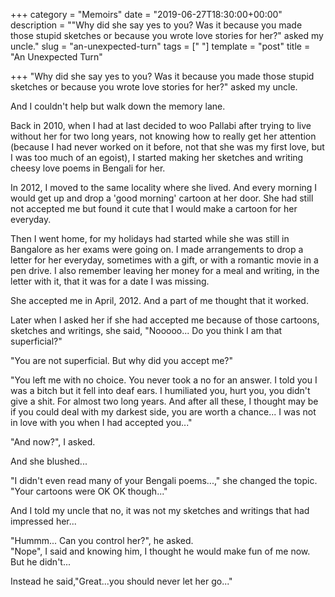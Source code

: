 +++
category = "Memoirs"
date = "2019-06-27T18:30:00+00:00"
description = "\"Why did she say yes to you? Was it because you made those stupid sketches or because you wrote love stories for her?\" asked my uncle."
slug = "an-unexpected-turn"
tags = ["  "]
template = "post"
title = "An Unexpected Turn"

+++
"Why did she say yes to you? Was it because you made those stupid sketches or because you wrote love stories for her?" asked my uncle.

And I couldn't help but walk down the memory lane.

Back in 2010, when I had at last decided to woo Pallabi after trying to live without her for two long years, not knowing how to really get her attention (because I had never worked on it before, not that she was my first love, but I was too much of an egoist), I started making her sketches and writing cheesy love poems in Bengali for her.

In 2012, I moved to the same locality where she lived. And every morning I would get up and drop a 'good morning' cartoon at her door. She had still not accepted me but found it cute that I would make a cartoon for her everyday.

Then I went home, for my holidays had started while she was still in Bangalore as her exams were going on. I made arrangements to drop a letter for her everyday, sometimes with a gift, or with a romantic movie in a pen drive. I also remember leaving her money for a meal and writing, in the letter with it, that it was for a date I was missing.

She accepted me in April, 2012. And a part of me thought that it worked.

Later when I asked her if she had accepted me because of those cartoons, sketches and writings, she said, "Nooooo... Do you think I am that superficial?"

"You are not superficial. But why did you accept me?"

"You left me with no choice. You never took a no for an answer. I told you I was a bitch but it fell into deaf ears. I humiliated you, hurt you, you didn't give a shit. For almost two long years. And after all these, I thought may be if you could deal with my darkest side, you are worth a chance... I was not in love with you when I had accepted you..."

"And now?", I asked.

And she blushed...

"I didn't even read many of your Bengali poems...," she changed the topic. "Your cartoons were OK OK though..."

And I told my uncle that no, it was not my sketches and writings that had impressed her...

"Hummm... Can you control her?", he asked.  
"Nope", I said and knowing him, I thought he would make fun of me now. But he didn't...

Instead he said,"Great...you should never let her go..."